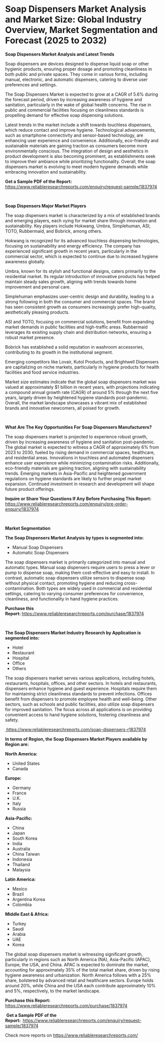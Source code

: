 <p><h1>Soap Dispensers Market Analysis and Market Size: Global Industry Overview, Market Segmentation and Forecast (2025 to 2032)</h1></p><p><strong>Soap Dispensers Market Analysis and Latest Trends</strong></p>
<p><p>Soap dispensers are devices designed to dispense liquid soap or other hygienic products, ensuring proper dosage and promoting cleanliness in both public and private spaces. They come in various forms, including manual, electronic, and automatic dispensers, catering to diverse user preferences and settings.</p><p>The Soap Dispensers Market is expected to grow at a CAGR of 5.6% during the forecast period, driven by increasing awareness of hygiene and sanitation, particularly in the wake of global health concerns. The rise in public and commercial facilities focusing on cleanliness standards is propelling demand for effective soap dispensing solutions. </p><p>Latest trends in the market include a shift towards touchless dispensers, which reduce contact and improve hygiene. Technological advancements, such as smartphone connectivity and sensor-based technology, are enhancing user experience and convenience. Additionally, eco-friendly and sustainable materials are gaining traction as consumers become more environmentally conscious. The integration of design and aesthetics in product development is also becoming prominent, as establishments seek to improve their ambiance while prioritizing functionality. Overall, the soap dispensers market is evolving to meet modern hygiene demands while embracing innovation and sustainability.</p></p>
<p><strong>Get a Sample PDF of the Report:&nbsp;</strong> <a href="https://www.reliableresearchreports.com/enquiry/request-sample/1837974?utm_campaign=1558&utm_medium=2&utm_source=Github&utm_content=ia&utm_term=06022025&utm_id=soap-dispensers">https://www.reliableresearchreports.com/enquiry/request-sample/1837974</a></p>
<p>&nbsp;</p>
<p><strong>Soap Dispensers Major Market Players</strong></p>
<p><p>The soap dispensers market is characterized by a mix of established brands and emerging players, each vying for market share through innovation and sustainability. Key players include Hokwang, Umbra, Simplehuman, ASI, TOTO, Rubbermaid, and Bobrick, among others.</p><p>Hokwang is recognized for its advanced touchless dispensing technologies, focusing on sustainability and energy efficiency. The company has experienced significant growth in recent years, particularly in the commercial sector, which is expected to continue due to increased hygiene awareness globally.</p><p>Umbra, known for its stylish and functional designs, caters primarily to the residential market. Its regular introduction of innovative products has helped maintain steady sales growth, aligning with trends towards home improvement and personal care.</p><p>Simplehuman emphasizes user-centric design and durability, leading to a strong following in both the consumer and commercial spaces. The brand has seen consistent growth as consumers increasingly prefer high-quality, aesthetically pleasing products.</p><p>ASI and TOTO, focusing on commercial solutions, benefit from expanding market demands in public facilities and high-traffic areas. Rubbermaid leverages its existing supply chain and distribution networks, ensuring a robust market presence.</p><p>Bobrick has established a solid reputation in washroom accessories, contributing to its growth in the institutional segment. </p><p>Emerging competitors like Lovair, Kutol Products, and Brightwell Dispensers are capitalizing on niche markets, particularly in hygiene products for health facilities and food service industries. </p><p>Market size estimates indicate that the global soap dispensers market was valued at approximately $1 billion in recent years, with projections indicating a compound annual growth rate (CAGR) of around 5% through the next five years, largely driven by heightened hygiene standards post-pandemic. Overall, the market landscape showcases a vibrant mix of established brands and innovative newcomers, all poised for growth.</p></p>
<p>&nbsp;</p>
<p><strong>What Are The Key Opportunities For Soap Dispensers Manufacturers?</strong></p>
<p><p>The soap dispensers market is projected to experience robust growth, driven by increasing awareness of hygiene and sanitation post-pandemic. The global market is expected to witness a CAGR of approximately 6% from 2023 to 2030, fueled by rising demand in commercial spaces, healthcare, and residential areas. Innovations in touchless and automated dispensers enhance user experience while minimizing contamination risks. Additionally, eco-friendly materials are gaining traction, aligning with sustainability trends. Emerging markets in Asia-Pacific and heightened government regulations on hygiene standards are likely to further propel market expansion. Continued investment in research and development will shape future product offerings.</p></p>
<p><strong>Inquire or Share Your Questions If Any Before Purchasing This Report:</strong> <a href="https://www.reliableresearchreports.com/enquiry/pre-order-enquiry/1837974?utm_campaign=1558&utm_medium=2&utm_source=Github&utm_content=ia&utm_term=06022025&utm_id=soap-dispensers">https://www.reliableresearchreports.com/enquiry/pre-order-enquiry/1837974</a></p>
<p>&nbsp;</p>
<p><strong>Market Segmentation</strong></p>
<p><strong>The Soap Dispensers Market Analysis by types is segmented into:</strong></p>
<p><ul><li>Manual Soap Dispensers</li><li>Automatic Soap Dispensers</li></ul></p>
<p><p>The soap dispensers market is primarily categorized into manual and automatic types. Manual soap dispensers require users to press a lever or pump to dispense soap, making them cost-effective and easy to install. In contrast, automatic soap dispensers utilize sensors to dispense soap without physical contact, promoting hygiene and reducing cross-contamination. Both types are widely used in commercial and residential settings, catering to varying consumer preferences for convenience, cleanliness, and functionality in hand hygiene practices.</p></p>
<p><strong>Purchase this Report:&nbsp;</strong><a href="https://www.reliableresearchreports.com/purchase/1837974?utm_campaign=1558&utm_medium=2&utm_source=Github&utm_content=ia&utm_term=06022025&utm_id=soap-dispensers">https://www.reliableresearchreports.com/purchase/1837974</a></p>
<p>&nbsp;</p>
<p><strong>The Soap Dispensers Market Industry Research by Application is segmented into:</strong></p>
<p><ul><li>Hotel</li><li>Restaurant</li><li>Hospital</li><li>Office</li><li>Others</li></ul></p>
<p><p>The soap dispensers market serves various applications, including hotels, restaurants, hospitals, offices, and other sectors. In hotels and restaurants, dispensers enhance hygiene and guest experience. Hospitals require them for maintaining strict cleanliness standards to prevent infections. Offices benefit from dispensers to promote employee health and well-being. Other sectors, such as schools and public facilities, also utilize soap dispensers for improved sanitation. The focus across all applications is on providing convenient access to hand hygiene solutions, fostering cleanliness and safety.</p></p>
<p><a href="https://www.reliableresearchreports.com/soap-dispensers-r1837974?utm_campaign=1558&utm_medium=2&utm_source=Github&utm_content=ia&utm_term=06022025&utm_id=soap-dispensers">&nbsp;https://www.reliableresearchreports.com/soap-dispensers-r1837974</a></p>
<p><strong>In terms of Region, the Soap Dispensers Market Players available by Region are:</strong></p>
<p>
    <p> <strong> North America: </strong>
        <ul>
            <li>United States</li>
            <li>Canada</li>
        </ul>
        </p> 
    <p> <strong> Europe: </strong>
        <ul>
            <li>Germany</li>
            <li>France</li>
            <li>U.K.</li>
            <li>Italy</li>
            <li>Russia</li>
        </ul>
        </p> 
    <p> <strong> Asia-Pacific: </strong>
        <ul>
            <li>China</li>
            <li>Japan</li>
            <li>South Korea</li>
            <li>India</li>
            <li>Australia</li>
            <li>China Taiwan</li>
            <li>Indonesia</li>
            <li>Thailand</li>
            <li>Malaysia</li>
        </ul>
        </p> 
    <p> <strong> Latin America: </strong>
        <ul>
            <li>Mexico</li>
            <li>Brazil</li>
            <li>Argentina Korea</li>
            <li>Colombia</li>
        </ul>
        </p> 
    <p> <strong> Middle East & Africa: </strong>
        <ul>
            <li>Turkey</li>
            <li>Saudi</li>
            <li>Arabia</li>
            <li>UAE</li>
            <li>Korea</li>
        </ul>
    </p>
    </p>
<p><p>The global soap dispensers market is witnessing significant growth, particularly in regions such as North America (NA), Asia-Pacific (APAC), Europe, the USA, and China. APAC is expected to dominate the market, accounting for approximately 35% of the total market share, driven by rising hygiene awareness and urbanization. North America follows with a 25% share, bolstered by advanced retail and healthcare sectors. Europe holds around 20%, while China and the USA each contribute approximately 10% and 5%, respectively, to the market landscape.</p></p>
<p><strong>Purchase this Report: </strong><a href="https://www.reliableresearchreports.com/purchase/1837974?utm_campaign=1558&utm_medium=2&utm_source=Github&utm_content=ia&utm_term=06022025&utm_id=soap-dispensers">https://www.reliableresearchreports.com/purchase/1837974</a></p>
<p>&nbsp;<strong>Get a Sample PDF of the Report:&nbsp;&nbsp;</strong><a href="https://www.reliableresearchreports.com/enquiry/request-sample/1837974?utm_campaign=1558&utm_medium=2&utm_source=Github&utm_content=ia&utm_term=06022025&utm_id=soap-dispensers">https://www.reliableresearchreports.com/enquiry/request-sample/1837974</a></p>
<p><strong></strong></p>
<p>Check more reports on <a href="https://www.reliableresearchreports.com/?utm_campaign=1558&utm_medium=2&utm_source=Github&utm_content=ia&utm_term=06022025&utm_id=soap-dispensers">https://www.reliableresearchreports.com/</a></p>